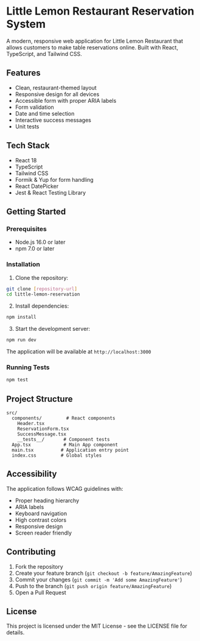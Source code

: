 # Little Lemon Restaurant Reservation System

A modern, responsive web application for Little Lemon Restaurant that allows customers to make table reservations online. Built with React, TypeScript, and Tailwind CSS.

## Features

- Clean, restaurant-themed layout
- Responsive design for all devices
- Accessible form with proper ARIA labels
- Form validation
- Date and time selection
- Interactive success messages
- Unit tests

## Tech Stack

- React 18
- TypeScript
- Tailwind CSS
- Formik & Yup for form handling
- React DatePicker
- Jest & React Testing Library

## Getting Started

### Prerequisites

- Node.js 16.0 or later
- npm 7.0 or later

### Installation

1. Clone the repository:
```bash
git clone [repository-url]
cd little-lemon-reservation
```

2. Install dependencies:
```bash
npm install
```

3. Start the development server:
```bash
npm run dev
```

The application will be available at `http://localhost:3000`

### Running Tests

```bash
npm test
```

## Project Structure

```
src/
  components/         # React components
    Header.tsx
    ReservationForm.tsx
    SuccessMessage.tsx
    __tests__/       # Component tests
  App.tsx            # Main App component
  main.tsx          # Application entry point
  index.css         # Global styles
```

## Accessibility

The application follows WCAG guidelines with:
- Proper heading hierarchy
- ARIA labels
- Keyboard navigation
- High contrast colors
- Responsive design
- Screen reader friendly

## Contributing

1. Fork the repository
2. Create your feature branch (`git checkout -b feature/AmazingFeature`)
3. Commit your changes (`git commit -m 'Add some AmazingFeature'`)
4. Push to the branch (`git push origin feature/AmazingFeature`)
5. Open a Pull Request

## License

This project is licensed under the MIT License - see the LICENSE file for details. 